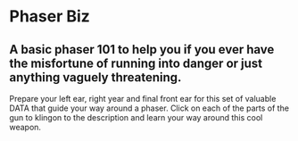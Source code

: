 # Phaser Biz
## A basic phaser 101 to help you if you ever have the misfortune of running into danger or just anything vaguely threatening.
Prepare your left ear, right year and final front ear for this set of valuable DATA that guide your way around a phaser. Click on each of the parts of the gun to klingon to the description and learn your way around this cool weapon. 

